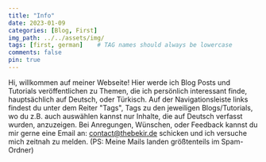 ```yaml
---
title: "Info"
date: 2023-01-09 
categories: [Blog, First]
img_path: ../../assets/img/
tags: [first, german]    # TAG names should always be lowercase
comments: false
pin: true
---
```


Hi, willkommen auf meiner Webseite! Hier werde ich Blog Posts und Tutorials veröffentlichen zu Themen, die ich persönlich interessant finde, hauptsächlich auf Deutsch, oder Türkisch. Auf der Navigationsleiste links findest du unter dem Reiter "Tags", Tags zu den jeweiligen Blogs/Tutorials, wo du z.B. auch auswählen kannst nur Inhalte, die auf Deutsch verfasst wurden, anzuzeigen. Bei Anregungen, Wünschen, oder Feedback kannst du mir gerne eine Email an: [contact@thebekir.de](mailto:contact@thebekir.de) schicken und ich versuche mich zeitnah zu melden. (PS: Meine Mails landen größtenteils im Spam-Ordner)
